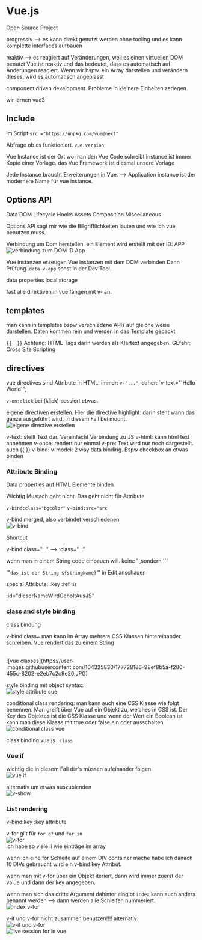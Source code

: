# Vue.js


Open Source Project

progressiv --> es kann direkt genutzt werden ohne tooling und es kann komplette interfaces aufbauen

reaktiv --> es reagiert auf Veränderungen, weil es einen virtuellen DOM benutzt
Vue ist reaktiv und das bedeutet, dass es automatisch auf Änderungen reagiert. Wenn wir bspw. ein Array darstellen und verändern dieses, wird es automatisch angeplasst


component driven development. Probleme in kleinere Einheiten zerlegen.

wir lernen vue3


## Include
im Script
`src ="https://unpkg.com/vue@next"`

Abfrage ob es funktioniert. 
`vue.version`


Vue Instance ist der Ort wo man den Vue Code schreibt
instance ist immer Kopie einer Vorlage. das Vue Framework ist diesmal unsere Vorlage

Jede Instance braucht Erweiterungen in Vue.
--> Application instance ist der modernere Name für vue instance.


## Options API
Data
DOM
Lifecycle Hooks
Assets
Composition
Miscellaneous

Options API sagt mir wie die BEgrifflichkeiten lauten und wie ich vue benutzen muss.

Verbindung um Dom herstellen. ein Element wird erstellt mit der ID: APP
<br>
![verbindung zum DOM ID App](https://user-images.githubusercontent.com/104325830/177131734-b3be0e10-a3cb-4131-a250-7f074f515f09.JPG)
<br>


Vue instanzen erzeugen
Vue instanzen mit dem DOM verbinden
Dann Prüfung. `data-v-app`
sonst in der Dev Tool.



data properties
local storage

fast alle direktiven in vue fangen mit v- an.


## templates

man kann in templates bspw verschiedene APIs auf gleiche weise darstellen. Daten kommen rein und werden in das Template gepackt

`{{  }}` Achtung: HTML Tags darin werden als Klartext angegeben. GEfahr: Cross Site Scripting


## directives
vue directives sind Attribute in HTML.
immer: `v-"..."`,
daher: `v-text="'Hello World'";

`v-on:click` bei (klick) passiert etwas. 

eigene directiven erstellen. Hier die directive highlight:
darin steht wann das ganze ausgeführt wird. in diesem Fall bei mount.
<br>
![eigene directive erstellen](https://user-images.githubusercontent.com/104325830/177301864-85dff2fd-fc78-495a-8e5d-915795be3188.JPG)
<br>

v-text: stellt Text dar. Vereinfacht Verbindung zu JS
v-html: kann html text annehmen
v-once: rendert nur einmal
v-pre: Text wird nur noch dargestellt. auch {{ }}
v-bind:
v-model: 2 way data binding. Bspw checkbox an etwas binden


### Attribute Binding
Data properties auf HTML Elemente binden

Wichtig Mustach geht nicht. Das geht nicht für Attribute

`v-bind:class="bgcolor"`
`v-bind:src="src`

v-bind merged, also verbindet verschiedenen
<br>
![v-bind](https://user-images.githubusercontent.com/104325830/177355545-cbed5f6f-6597-4452-af6d-0b27e51246ea.JPG)
</br>

Shortcut

v-bind:class="..." --> :class="..."

wenn man in einem String code einbauen will. keine ' ,sondern '`'
<br>

'"`das ist der String ${stringName}`"' in Edit anschauen



special Attribute:
:key
:ref
:is

:id="dieserNameWirdGeholtAusJS"


### class and style binding

class bindung

v-bind:class=
man kann im Array mehrere CSS Klassen hintereinander schreiben. Vue rendert das zu einem String

<br>
![vue classes](https://user-images.githubusercontent.com/104325830/177728186-98ef8b5a-f280-455c-8202-e2eb7c2c9e20.JPG)
<br>

style binding mit object syntax:
<br>
![style attribute cue](https://user-images.githubusercontent.com/104325830/177729140-1288be90-e278-4261-98e0-571a1a5c147d.JPG)
<br>

conditional class rendering:
man kann auch eine CSS Klasse wie folgt benennen. Man greift über Vue auf ein Objekt zu, welches in CSS ist. Der Key des Objektes ist die CSS Klasse und wenn der Wert ein Boolean ist kann man diese Klasse mit true oder false ein oder ausschalten
<br>
![conditional class vue](https://user-images.githubusercontent.com/104325830/177733928-fe783fbf-6208-4dee-9846-2b2973d26477.JPG)
<br>

class binding vue.js
`:class` 


### Vue if

wichtig die in diesem Fall div's müssen aufeinander folgen
<br>
![vue if](https://user-images.githubusercontent.com/104325830/177766741-1cf8cd84-7eb7-4a67-b02b-0c1334e09df9.JPG)
<br>

alternativ um etwas auszublenden
<br>
![v-show](https://user-images.githubusercontent.com/104325830/177766994-98674fd8-e377-4ceb-bee1-144854db87c8.JPG)
<br>

### List rendering

v-bind:key
:key attribute

v-for gilt für `for of` und `for in`
<br>
![v-for](https://user-images.githubusercontent.com/104325830/177814699-777280a6-88b1-4662-9deb-9a4024f12353.JPG)
<br>
ich habe so viele li wie einträge im array


wenn ich eine for Schleife auf einem DIV container mache habe ich danach 10 DIVs
gebraucht wird ein v-bind:key Attribut.

wenn man mit v-for über ein Objekt iteriert, dann wird immer zuerst der value und dann der key angegeben.

wenn man sich das dritte Argument dahinter eingibt `index` kann auch anders benannt werden --> dann werden alle Schleifen nummeriert.
<br>
![index v-for](https://user-images.githubusercontent.com/104325830/177943323-f7207da4-4daa-4013-8cc7-3753f94d3b9c.JPG)
<br>

v-if und v-for nicht zusammen benutzen!!!!
alternativ:
<br>![v-if und v-for](https://user-images.githubusercontent.com/104325830/177944268-05cd0180-00ca-4604-b67d-1f10ed196dd3.JPG)
<br>
![live session for in vue](https://user-images.githubusercontent.com/104325830/177945708-4817c765-5fb5-4c20-81a4-c8b835a46cf7.JPG)
<br>
